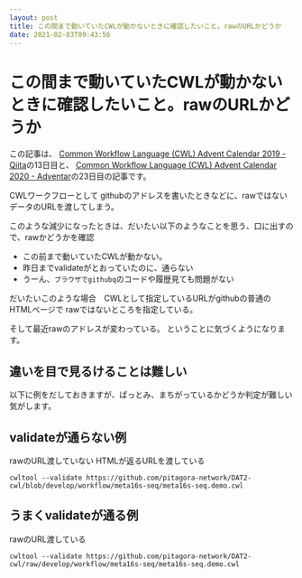 ```yaml
---
layout: post
title: この間まで動いていたCWLが動かないときに確認したいこと。rawのURLかどうか
date: 2021-02-03T09:43:56
---
```


# この間まで動いていたCWLが動かないときに確認したいこと。rawのURLかどうか

この記事は、
[Common Workflow Language \(CWL\) Advent Calendar 2019 \- Qiita](https://qiita.com/advent-calendar/2019/cwl)の13日目と、
[Common Workflow Language \(CWL\) Advent Calendar 2020 \- Adventar](https://adventar.org/calendars/5340)の23日目の記事です。


CWLワークフローとして
githubのアドレスを書いたときなどに、rawではないデータのURLを渡してしまう。

このような減少になったときは、だいたい以下のようなことを思う、口に出すので、rawかどうかを確認

- この前まで動いていたCWLが動かない。
- 昨日までvalidateがとおっていたのに、通らない
- うーん、`ブラウザでgithubq`のコードや履歴見ても問題がない

だいたいこのような場合　CWLとして指定しているURLがgithubの普通のHTMLページで
rawではないところを指定している。

そして最近rawのアドレスが変わっている。
ということに気づくようになります。

## 違いを目で見るけることは難しい

以下に例をだしておきますが、ぱっとみ、まちがっているかどうか判定が難しい気がします。

## validateが通らない例

rawのURL渡していない
HTMLが返るURLを渡している

```
cwltool --validate https://github.com/pitagora-network/DAT2-cwl/blob/develop/workflow/meta16s-seq/meta16s-seq.demo.cwl
```

## うまくvalidateが通る例

rawのURL渡している

```
cwltool --validate https://github.com/pitagora-network/DAT2-cwl/raw/develop/workflow/meta16s-seq/meta16s-seq.demo.cwl
```
